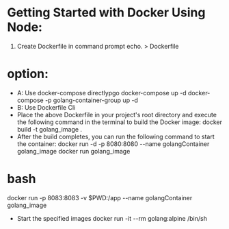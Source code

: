 

# Getting Started with Docker Using Node:
1. Create Dockerfile in command prompt
echo. > Dockerfile
# option:
- A: Use docker-compose directlypgo
docker-compose up -d
docker-compose -p golang-container-group up -d
- B: Use Dockerfile Cli
- Place the above Dockerfile in your project's root directory and execute the following command in the terminal to build the Docker image:
docker build -t golang_image .
- After the build completes, you can run the following command to start the container:
docker run -d -p 8080:8080 --name golangContainer golang_image
docker run golang_image
# bash 
docker run -p 8083:8083 -v $PWD:/app --name golangContainer golang_image
- Start the specified images
docker run -it --rm golang:alpine /bin/sh


